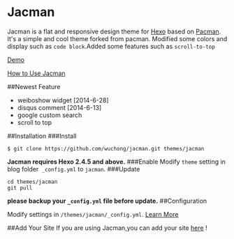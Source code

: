 # Jacman

Jacman is a flat and responsive design theme for [Hexo](http://hexo.io) based on [Pacman](https://github.com/A-limon/pacman).  
It's a simple and cool theme forked from pacman. Modified some colors and display such as `code block`.Added some features such as `scroll-to-top`

[Demo](http://wuchong.me/)

[How to Use Jacman](https://github.com/wuchong/jacman/wiki/How-To-Use-Jacman)

##Newest Feature
- weiboshow widget		[2014-6-28]
- disqus comment		[2014-6-13]
- google custom search
- scroll to top

##Installation
###Install
```
$ git clone https://github.com/wuchong/jacman.git themes/jacman
```
**Jacman requires Hexo 2.4.5 and above.** 
###Enable
Modify `theme` setting in blog folder` _config.yml` to `jacman`.
###Update
```
cd themes/jacman
git pull
```
**please backup your `_config.yml` file before update.** 
##Configuration

Modify settings in  `/themes/jacman/_config.yml`.
[Learn More](https://github.com/wuchong/jacman/wiki)

##Add Your Site
If you are using Jacman,you can add your site [here](https://github.com/wuchong/jacman/wiki/Sites) !
